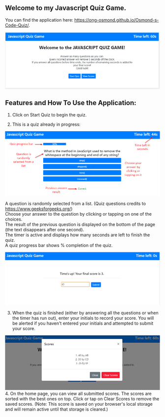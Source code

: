 ## Welcome to my Javascript Quiz Game.

You can find the application here: https://ong-osmond.github.io/Osmond-s-Code-Quiz/.

![Index Page](/assets/images/01-Application-Page-on-first-visit.png)

## Features and How To Use the Application:

1. Click on Start Quiz to begin the quiz.

2. This is a quiz already in progress:

![Quiz in Progress](/assets/images/02-Quiz-in-progress.png)

A question is randomly selected from a list. (Quiz questions credits to https://www.geeksforgeeks.org/)
<br>Choose your answer to the question by clicking or tapping on one of the choices.
<br>The result of the previous question is displayed on the bottom of the page (the text disappears after one second).
<br>The timer is active and displays how many seconds are left to finish the quiz.
<br>A quiz progress bar shows % completion of the quiz.

![Quiz finished](/assets/images/03-Quiz-finished.png)

3. When the quiz is finished (either by answering all the questions or when the timer has run out), enter your initials to record your score. You will be alerted if you haven't entered your initials and attempted to submit your score.

![Quiz Scores](/assets/images/04-Quiz-Scores.png)
4. On the home page, you can view all submitted scores. The scores are sorted with the best ones on top. Click or tap on Clear Scores to remove the saved scores.
(Note: This score is saved on your browser's local storage and will remain active until that storage is cleared.)

